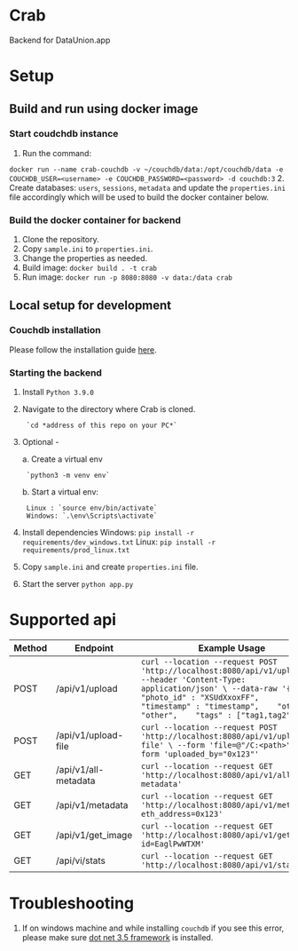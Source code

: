 # Crab
Backend for DataUnion.app

# Setup

## Build and run using docker image

### Start coudchdb instance

1. Run the command:

`docker run --name crab-couchdb -v ~/couchdb/data:/opt/couchdb/data -e COUCHDB_USER=<username> -e COUCHDB_PASSWORD=<password> -d couchdb:3`
2. Create databases: `users`, `sessions`, `metadata` and update the `properties.ini` file accordingly which will be used to build the docker container below.

### Build the docker container for backend
1. Clone the repository.
2. Copy `sample.ini` to `properties.ini`.
3. Change the properties as needed.
4. Build image: `docker build . -t crab`
5. Run image: `docker run -p 8080:8080 -v data:/data crab`

## Local setup for development

### Couchdb installation

Please follow the installation guide [here](https://docs.couchdb.org/en/stable/install/index.html).

### Starting the backend
1. Install `Python 3.9.0`
2. Navigate to the directory where Crab is cloned.

        `cd *address of this repo on your PC*`
        
3. Optional - 
    
    a. Create a virtual env
        
        `python3 -m venv env`
        
    b. Start a virtual env:

        Linux : `source env/bin/activate`
        Windows: `.\env\Scripts\activate`
        
3. Install dependencies
    Windows: `pip install -r requirements/dev_windows.txt`
    Linux: `pip install -r requirements/prod_linux.txt`
    

4. Copy `sample.ini` and create `properties.ini` file.

5. Start the server `python app.py`

# Supported api

| Method | Endpoint             | Example Usage                                                                                                                                                                                                                                     |
|--------|----------------------|---------------------------------------------------------------------------------------------------------------------------------------------------------------------------------------------------------------------------------------------------|
| POST   | /api/v1/upload       | `curl --location --request POST 'http://localhost:8080/api/v1/upload' \ --header 'Content-Type: application/json' \ --data-raw '{    "photo_id" : "XSUdXxoxFF",    "timestamp" : "timestamp",    "other" : "other",    "tags" : ["tag1,tag2"] }'` |
| POST   | /api/v1/upload-file  | `curl --location --request POST 'http://localhost:8080/api/v1/upload-file' \ --form 'file=@"/C:<path>"' \ --form 'uploaded_by="0x123"'`                                                                                                           |
| GET    | /api/v1/all-metadata | `curl --location --request GET 'http://localhost:8080/api/v1/all-metadata'`                                                                                                                                                                       |
| GET    | /api/v1/metadata     | `curl --location --request GET 'http://localhost:8080/api/v1/metadata?eth_address=0x123'`                                                                                                                                                         |
| GET    | /api/v1/get_image    | `curl --location --request GET 'http://localhost:8080/api/v1/get_image?id=EaglPwWTXM'`                                                                                                                                                            |
| GET    | /api/vi/stats        | `curl --location --request GET 'http://localhost:8080/api/v1/stats'`                                                                                                                                                                              |

# Troubleshooting

1. If on windows machine and while installing `couchdb` if you see this error, please make sure [dot net 3.5 framework](https://www.microsoft.com/en-in/download/details.aspx?id=21) is installed.
